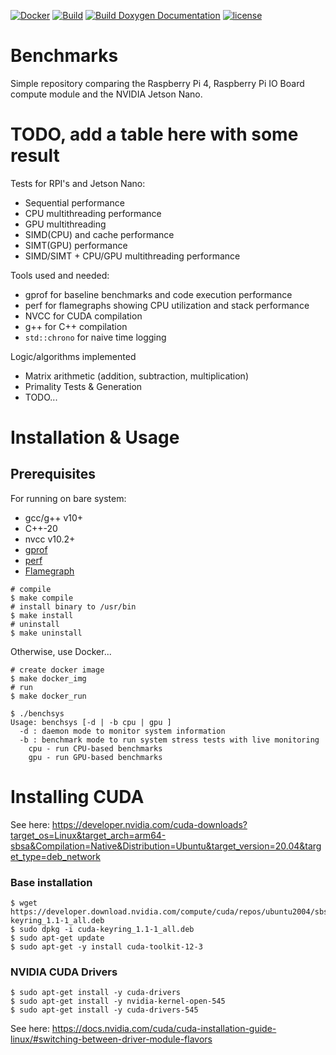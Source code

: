 [![Docker](https://github.com/NAU-IoT/benchmarks/actions/workflows/docker.yml/badge.svg)](https://github.com/NAU-IoT/benchmarks/actions/workflows/docker.yml)
[![Build](https://github.com/NAU-IoT/benchmarks/actions/workflows/build.yml/badge.svg)](https://github.com/NAU-IoT/benchmarks/actions/workflows/build.yml)
[![Build Doxygen Documentation](https://github.com/NAU-IoT/benchmarks/actions/workflows/doxygen.yml/badge.svg)](https://github.com/NAU-IoT/benchmarks/actions/workflows/doxygen.yml)
[![license](https://img.shields.io/github/license/zeek/package-website?color=23228B22)](https://github.com/NAU-IoT/benchmarks/blob/main/LICENSE)
# Benchmarks
Simple repository comparing the Raspberry Pi 4, Raspberry Pi IO Board compute module
and the NVIDIA Jetson Nano.

# TODO, add a table here with some result


Tests for RPI's and Jetson Nano:
* Sequential performance 
* CPU multithreading performance
* GPU multithreading
* SIMD(CPU) and cache performance
* SIMT(GPU) performance
* SIMD/SIMT + CPU/GPU multithreading performance

Tools used and needed:
* gprof for baseline benchmarks and code execution performance
* perf for flamegraphs showing CPU utilization and stack performance
* NVCC for CUDA compilation
* g++ for C++ compilation
* `std::chrono` for naive time logging

Logic/algorithms implemented
* Matrix arithmetic (addition, subtraction, multiplication)
* Primality Tests & Generation
* TODO...

# Installation & Usage
## Prerequisites
For running on bare system:
- gcc/g++ v10+
- C++-20
- nvcc v10.2+
- [gprof](https://ftp.gnu.org/old-gnu/Manuals/gprof-2.9.1/html_mono/gprof.html)
- [perf](https://perf.wiki.kernel.org/index.php/Main_Page)
- [Flamegraph](https://github.com/brendangregg/FlameGraph)

```
# compile
$ make compile
# install binary to /usr/bin
$ make install
# uninstall
$ make uninstall
```

Otherwise, use Docker...
```
# create docker image
$ make docker_img
# run
$ make docker_run
```

```
$ ./benchsys 
Usage: benchsys [-d | -b cpu | gpu ]
  -d : daemon mode to monitor system information
  -b : benchmark mode to run system stress tests with live monitoring
    cpu - run CPU-based benchmarks
    gpu - run GPU-based benchmarks
```

# Installing CUDA

See here: https://developer.nvidia.com/cuda-downloads?target_os=Linux&target_arch=arm64-sbsa&Compilation=Native&Distribution=Ubuntu&target_version=20.04&target_type=deb_network

### Base installation
```
$ wget https://developer.download.nvidia.com/compute/cuda/repos/ubuntu2004/sbsa/cuda-keyring_1.1-1_all.deb
$ sudo dpkg -i cuda-keyring_1.1-1_all.deb
$ sudo apt-get update
$ sudo apt-get -y install cuda-toolkit-12-3
```

### NVIDIA CUDA Drivers
```
$ sudo apt-get install -y cuda-drivers
$ sudo apt-get install -y nvidia-kernel-open-545
$ sudo apt-get install -y cuda-drivers-545
```
See here: https://docs.nvidia.com/cuda/cuda-installation-guide-linux/#switching-between-driver-module-flavors

